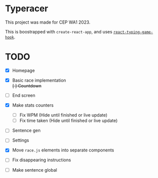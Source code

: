 # Typeracer

This project was made for CEP WA1 2023.

This is boostrapped with `create-react-app`, and uses [`react-typing-game-hook`](https://github.com/jokarz/react-typing-game-hook).

# TODO

- [x] Homepage
- [x] Basic race implementation  
~~[ ] Countdown~~
- [ ] End screen
- [x] Make stats counters
  - [ ] Fix WPM (Hide until finished or live update)
  - [ ] Fix time taken (Hide until finished or live update)
- [ ] Sentence gen
- [ ] Settings

- [x] Move `race.js` elements into separate components
- [ ] Fix disappearing instructions
- [ ] Make sentence global
